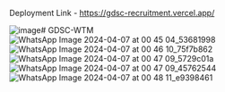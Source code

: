 Deployment Link - https://gdsc-recruitment.vercel.app/

![image](https://github.com/Shreya-idle/GDSC-RECRUITMENT/assets/139968884/4c14a7bc-38ea-43bf-bd9b-48a4b97bebc2)# GDSC-WTM
![WhatsApp Image 2024-04-07 at 00 45 04_53681998](https://github.com/Shreya-idle/GDSC-RECRUITMENT/assets/139968884/a4801024-0ebc-4199-99ce-6dcf57cfa23e)
![WhatsApp Image 2024-04-07 at 00 46 10_75f7b862](https://github.com/Shreya-idle/GDSC-RECRUITMENT/assets/139968884/df9661f7-75ba-47e2-8882-89a1f47df41e)
![WhatsApp Image 2024-04-07 at 00 47 09_5729c01a](https://github.com/Shreya-idle/GDSC-RECRUITMENT/assets/139968884/5c39d20d-5c12-4cb3-ab92-6bffd0dc8777)
![WhatsApp Image 2024-04-07 at 00 47 09_45762544](https://github.com/Shreya-idle/GDSC-RECRUITMENT/assets/139968884/18ed4e21-9d3f-4738-bba4-0c9a8e20cbbf)
![WhatsApp Image 2024-04-07 at 00 48 11_e9398461](https://github.com/Shreya-idle/GDSC-RECRUITMENT/assets/139968884/af6d94ff-9546-43aa-9ab9-da44aa5d37f7)
